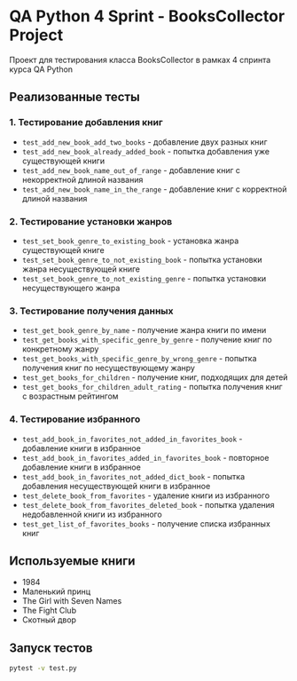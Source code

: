 # QA Python 4 Sprint - BooksCollector Project

Проект для тестирования класса BooksCollector в рамках 4 спринта курса QA Python

## Реализованные тесты

### 1. Тестирование добавления книг
- `test_add_new_book_add_two_books` - добавление двух разных книг
- `test_add_new_book_already_added_book` - попытка добавления уже существующей книги
- `test_add_new_book_name_out_of_range` - добавление книг с некорректной длиной названия
- `test_add_new_book_name_in_the_range` - добавление книг с корректной длиной названия

### 2. Тестирование установки жанров
- `test_set_book_genre_to_existing_book` - установка жанра существующей книге
- `test_set_book_genre_to_not_existing_book` - попытка установки жанра несуществующей книге
- `test_set_book_genre_to_not_existing_genre` - попытка установки несуществующего жанра

### 3. Тестирование получения данных
- `test_get_book_genre_by_name` - получение жанра книги по имени
- `test_get_books_with_specific_genre_by_genre` - получение книг по конкретному жанру
- `test_get_books_with_specific_genre_by_wrong_genre` - попытка получения книг по несуществующему жанру
- `test_get_books_for_children` - получение книг, подходящих для детей
-  `test_get_books_for_children_adult_rating` - попытка получения книг с возрастным рейтингом
    

### 4. Тестирование избранного
- `test_add_book_in_favorites_not_added_in_favorites_book` - добавление книги в избранное
- `test_add_book_in_favorites_added_in_favorites_book` - повторное добавление книги в избранное
- `test_add_book_in_favorites_not_added_dict_book` - попытка добавления несуществующей книги в избранное
- `test_delete_book_from_favorites` - удаление книги из избранного
- `test_delete_book_from_favorites_deleted_book` - попытка удаления недобавленной книги из избранного
- `test_get_list_of_favorites_books` - получение списка избранных книг

## Используемые книги
- 1984
- Маленький принц
- The Girl with Seven Names
- The Fight Club
- Скотный двор

## Запуск тестов

```bash
pytest -v test.py